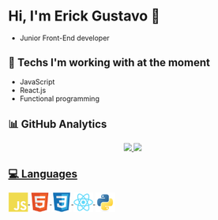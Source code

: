 # Hi, I'm Erick Gustavo 👋
- Junior Front-End developer

## 🌱 Techs I'm working with at the moment
- JavaScript
- React.js
- Functional programming

## 📊 GitHub Analytics
<div align="center">
  <a href="https://github.com/erickgust">
  <img height="180em" src="https://github-readme-stats.vercel.app/api?username=erickgust&show_icons=true&theme=omni&include_all_commits=false&count_private=true"/>
  <img height="180em" src="https://github-readme-stats.vercel.app/api/top-langs/?username=erickgust&layout=compact&langs_count=7&theme=omni"/>
</div>

## 💻 Languages
<div>
  <img align="center" alt="JavaScript logo" width="40" src="https://raw.githubusercontent.com/devicons/devicon/master/icons/javascript/javascript-plain.svg">
  <img align="center" alt="HTML logo" width="40" src="https://raw.githubusercontent.com/devicons/devicon/master/icons/html5/html5-original.svg">
  <img align="center" alt="CSS logo" width="40" src="https://raw.githubusercontent.com/devicons/devicon/master/icons/css3/css3-original.svg">
  <img align="center" alt="React.js logo" width="40" src="https://raw.githubusercontent.com/devicons/devicon/master/icons/react/react-original.svg">
  <img align="center" alt="Python logo" width="40" src="https://raw.githubusercontent.com/devicons/devicon/master/icons/python/python-original.svg">
</div>
